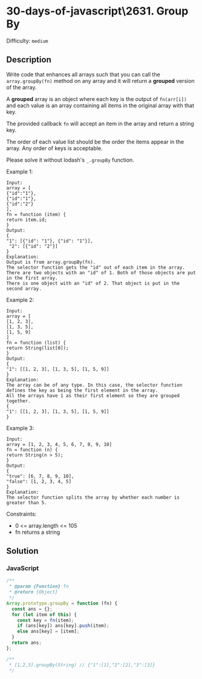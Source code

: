 # 30-days-of-javascript\2631. Group By

Difficulty: `medium`

## Description

Write code that enhances all arrays such that you can call the `array.groupBy(fn)` method on any array and it will return a **grouped** version of the array.

A **grouped** array is an object where each key is the output of `fn(arr[i])` and each value is an array containing all items in the original array with that key.

The provided callback `fn` will accept an item in the array and return a string key.

The order of each value list should be the order the items appear in the array. Any order of keys is acceptable.

Please solve it without lodash's `_.groupBy` function.

Example 1:

```
Input:
array = [
{"id":"1"},
{"id":"1"},
{"id":"2"}
],
fn = function (item) {
return item.id;
}
Output:
{
"1": [{"id": "1"}, {"id": "1"}],
 "2": [{"id": "2"}]
}
Explanation:
Output is from array.groupBy(fn).
The selector function gets the "id" out of each item in the array.
There are two objects with an "id" of 1. Both of those objects are put in the first array.
There is one object with an "id" of 2. That object is put in the second array.
```

Example 2:

```
Input:
array = [
[1, 2, 3],
[1, 3, 5],
[1, 5, 9]
]
fn = function (list) {
return String(list[0]);
}
Output:
{
"1": [[1, 2, 3], [1, 3, 5], [1, 5, 9]]
}
Explanation:
The array can be of any type. In this case, the selector function defines the key as being the first element in the array.
All the arrays have 1 as their first element so they are grouped together.
{
"1": [[1, 2, 3], [1, 3, 5], [1, 5, 9]]
}
```

Example 3:

```
Input:
array = [1, 2, 3, 4, 5, 6, 7, 8, 9, 10]
fn = function (n) {
return String(n > 5);
}
Output:
{
"true": [6, 7, 8, 9, 10],
"false": [1, 2, 3, 4, 5]
}
Explanation:
The selector function splits the array by whether each number is greater than 5.
```

Constraints:

- 0 <= array.length <= 105
- fn returns a string

## Solution

### JavaScript

```js
/**
 * @param {Function} fn
 * @return {Object}
 */
Array.prototype.groupBy = function (fn) {
  const ans = {};
  for (let item of this) {
    const key = fn(item);
    if (ans[key]) ans[key].push(item);
    else ans[key] = [item];
  }
  return ans;
};

/**
 * [1,2,3].groupBy(String) // {"1":[1],"2":[2],"3":[3]}
 */
```

